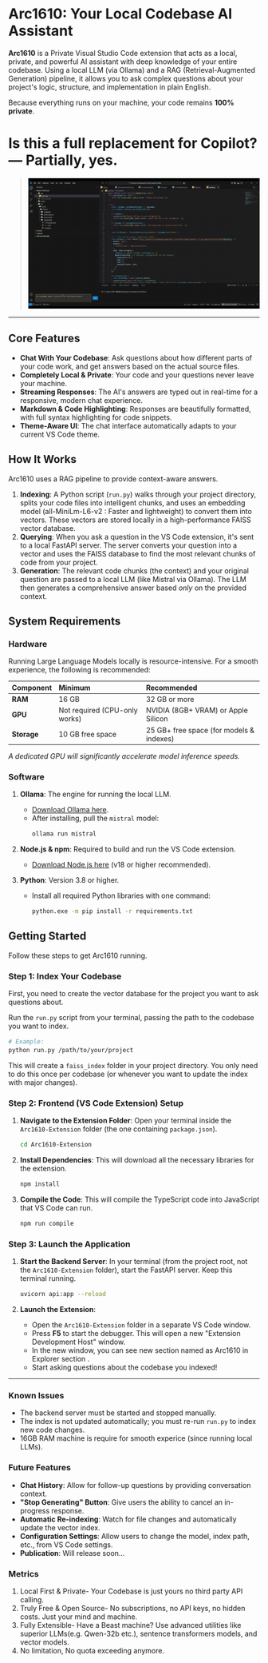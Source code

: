 

# Arc1610: Your Local Codebase AI Assistant

**Arc1610** is a Private Visual Studio Code extension that acts as a local, private, and powerful AI assistant with deep knowledge of your entire codebase. Using a local LLM (via Ollama) and a RAG (Retrieval-Augmented Generation) pipeline, it allows you to ask complex questions about your project's logic, structure, and implementation in plain English.

Because everything runs on your machine, your code remains **100% private**.

# Is this a full replacement for Copilot? — Partially, yes.


> ![Demo of Arc1610 in action](Arc1610-Extension/media/Working.gif)


---

##  Core Features

*   **Chat With Your Codebase**: Ask questions about how different parts of your code work, and get answers based on the actual source files.
*   **Completely Local & Private**: Your code and your questions never leave your machine.
*   **Streaming Responses**: The AI's answers are typed out in real-time for a responsive, modern chat experience.
*   **Markdown & Code Highlighting**: Responses are beautifully formatted, with full syntax highlighting for code snippets.
*   **Theme-Aware UI**: The chat interface automatically adapts to your current VS Code theme.

##  How It Works

Arc1610 uses a RAG pipeline to provide context-aware answers.

1.  **Indexing**: A Python script (`run.py`) walks through your project directory, splits your code files into intelligent chunks, and uses an embedding model (all-MiniLm-L6-v2 : Faster and lightweight) to convert them into vectors. These vectors are stored locally in a high-performance FAISS vector database. 
2.  **Querying**: When you ask a question in the VS Code extension, it's sent to a local FastAPI server. The server converts your question into a vector and uses the FAISS database to find the most relevant chunks of code from your project.
3.  **Generation**: The relevant code chunks (the context) and your original question are passed to a local LLM (like Mistral via Ollama). The LLM then generates a comprehensive answer based *only* on the provided context.





## System Requirements

### Hardware

Running Large Language Models locally is resource-intensive. For a smooth experience, the following is recommended:

| Component | Minimum | Recommended |
| :--- | :--- | :--- |
| **RAM** | 16 GB | 32 GB or more |
| **GPU** | Not required (CPU-only works) | NVIDIA (8GB+ VRAM) or Apple Silicon |
| **Storage** | 10 GB free space | 25 GB+ free space (for models & indexes) |

*A dedicated GPU will significantly accelerate model inference speeds.*

### Software

1.  **Ollama**: The engine for running the local LLM.
    -   [Download Ollama here](https://ollama.com/).
    -   After installing, pull the `mistral` model:
        ```bash
        ollama run mistral
        ```

2.  **Node.js & npm**: Required to build and run the VS Code extension.
    -   [Download Node.js here](https://nodejs.org/) (v18 or higher recommended).

3.  **Python**: Version 3.8 or higher.
    -   Install all required Python libraries with one command:
        ```bash
        python.exe -m pip install -r requirements.txt
        ```





##  Getting Started

Follow these steps to get Arc1610 running.

### Step 1: Index Your Codebase

First, you need to create the vector database for the project you want to ask questions about.

Run the `run.py` script from your terminal, passing the path to the codebase you want to index.

```bash
# Example:
python run.py /path/to/your/project
```
This will create a `faiss_index` folder in your project directory. You only need to do this once per codebase (or whenever you want to update the index with major changes).

### Step 2: Frontend (VS Code Extension) Setup



1.  **Navigate to the Extension Folder**: Open your terminal inside the `Arc1610-Extension` folder (the one containing `package.json`).
    ```bash
    cd Arc1610-Extension
    ```
2.  **Install Dependencies**: This will download all the necessary libraries for the extension.
    ```bash
    npm install
    ```
3.  **Compile the Code**: This will compile the TypeScript code into JavaScript that VS Code can run.
    ```bash
    npm run compile
    ```
### Step 3: Launch the Application



1.  **Start the Backend Server**: In your terminal (from the project root, not the `Arc1610-Extension` folder), start the FastAPI server. Keep this terminal running.
    ```bash
    uvicorn api:app --reload
    ```

2.  **Launch the Extension**:
    -   Open the `Arc1610-Extension`  folder in a separate VS Code window.
    -   Press **F5** to start the debugger. This will open a new "Extension Development Host" window.
    -   In the new window, you can see new section named as Arc1610 in Explorer section .
    -   Start asking questions about the codebase you indexed!

---



### Known Issues
*   The backend server must be started and stopped manually.
*   The index is not updated automatically; you must re-run `run.py` to index new code changes.
*   16GB RAM machine is require for smooth experice (since running local LLMs).

### Future Features

*    **Chat History**: Allow for follow-up questions by providing conversation context.
*    **"Stop Generating" Button**: Give users the ability to cancel an in-progress response.
*    **Automatic Re-indexing**: Watch for file changes and automatically update the vector index.
*   **Configuration Settings**: Allow users to change the model, index path, etc., from VS Code settings.
*   **Publication**: Will release soon...

### Metrics
1.  Local First & Private- Your Codebase is just yours no third party API calling.
2.  Truly Free & Open Source- No subscriptions, no API keys, no hidden costs. Just your mind and machine.
3.  Fully Extensible- Have a Beast machine? Use advanced utilities like superior LLMs(e.g. Qwen-32b etc.), sentence transformers models, and vector models.
4. No limitation, No quota exceeding anymore.



